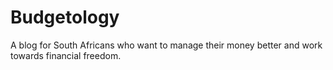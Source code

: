 # Budgetology
A blog for South Africans who want to manage their money better and work towards financial freedom.
